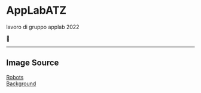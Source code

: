 # AppLabATZ
lavoro di gruppo applab 2022




🦍




___
## Image Source

[Robots](https://www.freepik.com/free-vector/bundle-robots-cyborg-set-icons_5754054.htm#query=robot&position=8&from_view=search)   
[Background](https://www.freepik.com/free-vector/interior-living-room-with-tv-night_8433564.htm#query=home%20background&from_query=casa%20background&position=19&from_view=search)
